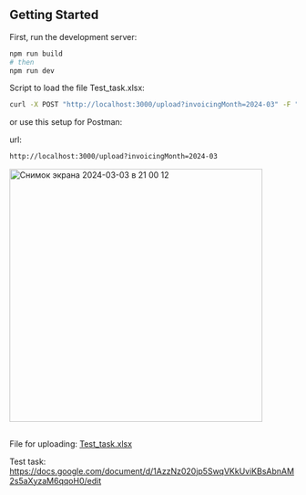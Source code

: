 ## Getting Started

First, run the development server:

```bash
npm run build
# then
npm run dev
```

Script to load the file Test_task.xlsx:

```bash
curl -X POST "http://localhost:3000/upload?invoicingMonth=2024-03" -F "file=@/Users/<YOUR USER>/<YOUR PATH>/Test_task.xlsx
```

or use this setup for Postman:

url:
```bash
http://localhost:3000/upload?invoicingMonth=2024-03
```
<img width="444" alt="Снимок экрана 2024-03-03 в 21 00 12" src="https://github.com/KyryloPikhno/Meduzzen_XLS_reader/assets/108829471/d1f4e99b-2ebe-4d24-9fa6-f497f5f119cb">

## 

File for uploading: [Test_task.xlsx](https://github.com/KyryloPikhno/Meduzzen_XLS_reader/files/14474228/Test_task.xlsx)

Test task: https://docs.google.com/document/d/1AzzNz020jp5SwqVKkUviKBsAbnAM2s5aXyzaM6qqoH0/edit

